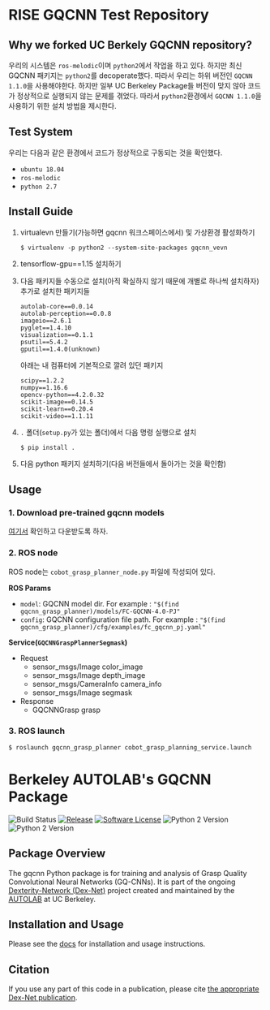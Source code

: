 # RISE GQCNN Test Repository
## Why we forked UC Berkely GQCNN repository?
우리의 시스템은 `ros-melodic`이며 `python2`에서 작업을 하고 있다. 하지만 최신 GQCNN 패키지는 `python2`를 decoperate했다. 따라서 우리는 하위 버전인 `GQCNN 1.1.0`을 사용해야한다. 하지만 일부 UC Berkeley Package들 버전이 맞지 않아 코드가 정상적으로 실행되지 않는 문제를 겪었다. 따라서 `python2`환경에서 `GQCNN 1.1.0`을 사용하기 위한 설치 방법을 제시한다.

## Test System
우리는 다음과 같은 환경에서 코드가 정상적으로 구동되는 것을 확인했다.

* `ubuntu 18.04`
* `ros-melodic`
* `python 2.7`

## Install Guide
1. virtualevn 만들기(가능하면 gqcnn 워크스페이스에서) 및 가상환경 활성화하기
    ```
    $ virtualenv -p python2 --system-site-packages gqcnn_vevn
    ```
2. tensorflow-gpu==1.15 설치하기

3. 다음 패키지들 수동으로 설치(아직 확실하지 않기 때문에 개별로 하나씩 설치하자)\
    추가로 설치한 패키지들

    ```
    autolab-core==0.0.14
    autolab-perception==0.0.8
    imageio==2.6.1
    pyglet==1.4.10
    visualization==0.1.1
    psutil==5.4.2
    gputil==1.4.0(unknown)
    ```
    아래는 내 컴퓨터에 기본적으로 깔려 있던 패키지
    
    ```
    scipy==1.2.2
    numpy==1.16.6
    opencv-python==4.2.0.32
    scikit-image==0.14.5
    scikit-learn==0.20.4
    scikit-video==1.1.11
    ```

3. `.` 폴더(`setup.py`가 있는 폴더)에서 다음 명령 실행으로 설치
    ```
    $ pip install .
    ```

4. 다음 python 패키지 설치하기(다음 버전들에서 돌아가는 것을 확인함)

## Usage
### 1. Download pre-trained gqcnn models
[여기서](https://berkeleyautomation.github.io/gqcnn/tutorials/tutorial.html#pre-trained-models) 확인하고 다운받도록 하자.

### 2. ROS node
ROS node는 `cobot_grasp_planner_node.py` 파일에 작성되어 있다.

**ROS Params**

* `model`: GQCNN model dir. For example : `"$(find gqcnn_grasp_planner)/models/FC-GQCNN-4.0-PJ"`
* `config`: GQCNN configuration file path. For example : `"$(find gqcnn_grasp_planner)/cfg/examples/fc_gqcnn_pj.yaml"`

**Service(`GQCNNGraspPlannerSegmask`)**
* Request
    * sensor_msgs/Image color_image
    * sensor_msgs/Image depth_image
    * sensor_msgs/CameraInfo camera_info
    * sensor_msgs/Image segmask
* Response
    * GQCNNGrasp grasp

### 3. ROS launch
```
$ roslaunch gqcnn_grasp_planner cobot_grasp_planning_service.launch
```

# Berkeley AUTOLAB's GQCNN Package
<p>
    <a><img alt="Build Status" src="https://travis-ci.org/BerkeleyAutomation/gqcnn.svg?branch=master"></a>
    <a href="https://github.com/BerkeleyAutomation/gqcnn/releases/latest"><img alt="Release" src="https://img.shields.io/github/release/BerkeleyAutomation/gqcnn.svg?style=flat"></a>
    <a href="https://github.com/BerkeleyAutomation/gqcnn/blob/master/LICENSE"><img alt="Software License" src="https://img.shields.io/badge/license-REGENTS-brightgreen.svg"></a>
    <a><img alt="Python 2 Version" src="https://img.shields.io/badge/python-2.7-yellow.svg"></a>
    <a><img alt="Python 2 Version" src="https://img.shields.io/badge/python-3.5%20%7C%203.6%20%7C%203.7-yellowgreen.svg"></a>
</p>

## Package Overview
The gqcnn Python package is for training and analysis of Grasp Quality Convolutional Neural Networks (GQ-CNNs). It is part of the ongoing [Dexterity-Network (Dex-Net)](https://berkeleyautomation.github.io/dex-net/) project created and maintained by the [AUTOLAB](https://autolab.berkeley.edu) at UC Berkeley.

## Installation and Usage
Please see the [docs](https://berkeleyautomation.github.io/gqcnn/) for installation and usage instructions.

## Citation
If you use any part of this code in a publication, please cite [the appropriate Dex-Net publication](https://berkeleyautomation.github.io/gqcnn/index.html#academic-use).

